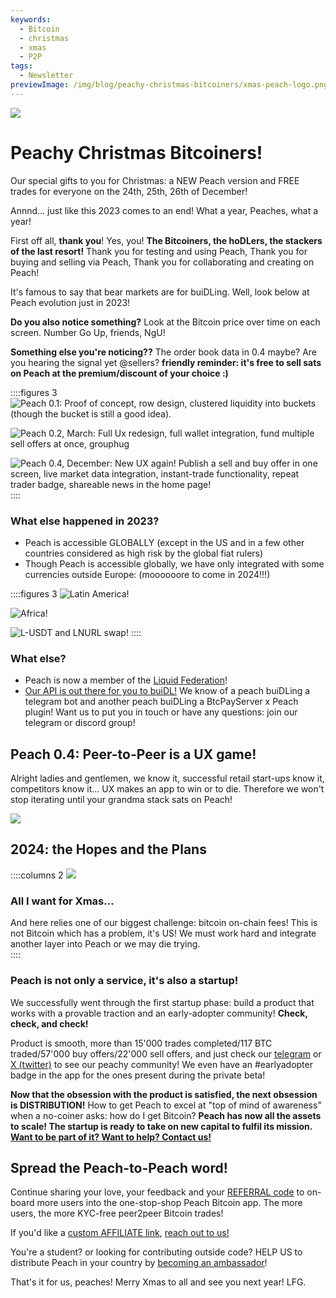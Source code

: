 ```yaml
---
keywords:
  - Bitcoin
  - christmas
  - xmas
  - P2P
tags:
  - Newsletter
previewImage: /img/blog/peachy-christmas-bitcoiners/xmas-peach-logo.png
---
```


![](/img/blog/peachy-christmas-bitcoiners/xmas-peach-logo.png)

# Peachy Christmas Bitcoiners!
Our special gifts to you for Christmas:
a NEW Peach version and FREE trades for everyone on the 24th, 25th, 26th of December!

Annnd... just like this 2023 comes to an end! What a year, Peaches, what a year!

First off all, __**thank you**__! Yes, you! __**The Bitcoiners, the hoDLers, the stackers of the last resort!**__ Thank you for testing and using Peach, Thank you for buying and selling via Peach, Thank you for collaborating and creating on Peach!

It's famous to say that bear markets are for buiDLing. Well, look below at Peach evolution just in 2023!

**Do you also notice something?** Look at the Bitcoin price over time on each screen. Number Go Up, friends, NgU!


**Something else you're noticing??** The order book data in 0.4 maybe? Are you hearing the signal yet @sellers? __friendly reminder: it's free to sell sats on Peach at the premium/discount of your choice :)__

::::figures 3
![Peach 0.1: Proof of concept, row design, clustered liquidity into buckets (though the bucket is still a good idea).](/img/blog/peachy-christmas-bitcoiners/peach-0-1.png)

![Peach 0.2, March: Full Ux redesign, full wallet integration, fund multiple sell offers at once, grouphug](/img/blog/peachy-christmas-bitcoiners/peach-0-2.jpeg)

![Peach 0.4, December: New UX again! Publish a sell and buy offer in one screen, live market data integration, instant-trade functionality, repeat trader badge, shareable news in the home page!](/img/blog/peachy-christmas-bitcoiners/peach-0-4.jpeg)
::::

### What else happened in 2023? 
- Peach is accessible GLOBALLY (except in the US and in a few other countries considered as high risk by the global fiat rulers)
- Though Peach is accessible globally, we have only integrated with some currencies outside Europe: (moooooore to come in 2024!!!)



::::figures 3
![Latin America!](/img/blog/peachy-christmas-bitcoiners/peach-latam.jpeg)

![Africa!](/img/blog/peachy-christmas-bitcoiners/peach-africa.jpeg)

![L-USDT and LNURL swap!](/img/blog/peachy-christmas-bitcoiners/peach-swaps.jpeg)
::::


### What else?
- Peach is now a member of the [Liquid Federation](https://twitter.com/peachbitcoin/status/1735144113467482500)! 
- [Our API is out there for you to buiDL!](https://docs.peachbitcoin.com/#introduction) We know of a peach buiDLing a telegram bot and another peach buiDLing a BtcPayServer x Peach plugin! Want us to put you in touch or have any questions: join our telegram or discord group!

## Peach 0.4: Peer-to-Peer is a UX game!
Alright ladies and gentlemen, we know it, successful retail start-ups know it, competitors know it... UX makes an app to win or to die. Therefore we won't stop iterating until your grandma stack sats on Peach!

[![](/img/blog/peachy-christmas-bitcoiners/youtube-preview.png)](https://www.youtube.com/watch?v=ltqPTBjvX88)

## 2024: the Hopes and the Plans


::::columns 2
![](/img/blog/peachy-christmas-bitcoiners/all-i-want-for-christmas.png)

<div>
    <h3>All I want for Xmas...</h3>
    And here relies one of our biggest challenge: bitcoin on-chain fees! This is not Bitcoin which has a problem, it's US! 
    We must work hard and integrate another layer into Peach or we may die trying.
</div>
::::

### Peach is not only a service, it's also a startup! 

We successfully went through the first startup phase: build a product that works with a provable traction and an early-adopter community! **Check, check, and check!**

Product is smooth, more than 15'000 trades completed/117 BTC traded/57'000 buy offers/22'000 sell offers, and just check our [telegram](https://t.me/peachtopeach) or [X (twitter)](https://twitter.com/peachbitcoin) to see our peachy community! We even have an #earlyadopter badge in the app for the ones present during the private beta! 

**Now that the obsession with the product is satisfied, the next obsession is DISTRIBUTION!** How to get Peach to excel at "top of mind of awareness" when a no-coiner asks: how do I get Bitcoin?
**Peach has now all the assets to scale! The startup is ready to take on new capital to fulfil its mission. [Want to be part of it? Want to help? Contact us!](mailto:hello@peachbitcoin.com?subject=Scaling%20Peach)**

## Spread the Peach-to-Peach word!

Continue sharing your love, your feedback and your [REFERRAL code](https://peachbitcoin.com/new-users/) to on-board more users into the one-stop-shop Peach Bitcoin app. The more users, the more KYC-free peer2peer Bitcoin trades!

If you'd like a [custom AFFILIATE link](https://peachbitcoin.com/for-businesses/), [reach out to us!](mailto:hello@peachbitcoin.com?subject=I'd%20like%20to%20become%20an%20affiliate!&body=Hi,%0AHere%20is%20my%20PeachID:%20)

You're a student? or looking for contributing outside code? HELP US to distribute Peach in your country by [becoming an ambassador](https://peachbitcoin.com/join-us/)!

That's it for us, peaches!
Merry Xmas to all and see you next year!
LFG.